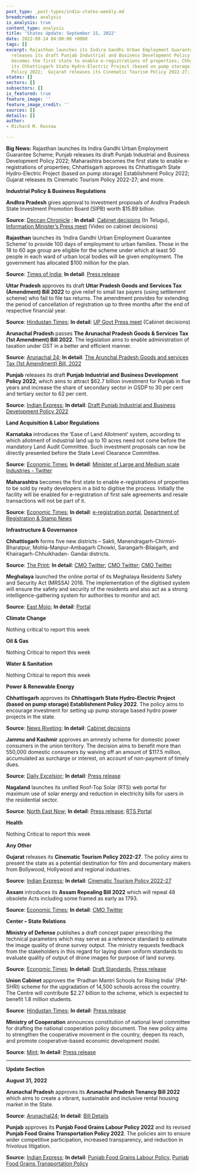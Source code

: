 ```yaml
---
post_type: _post-types/india-states-weekly.md
breadcrumbs: analysis
is_analysis: true
content_type: analysis
title: 'States Update: September 15, 2022'
date: 2022-09-14 04:00:00 +0000
tags: []
excerpt: Rajasthan launches its Indira Gandhi Urban Employment Guarantee Scheme; Punjab
  releases its draft Punjab Industrial and Business Development Policy 2022; Maharashtra
  becomes the first state to enable e-registrations of properties; Chhattisgarh approves
  its Chhattisgarh State Hydro-Electric Project (based on pump storage) Establishment
  Policy 2022;  Gujarat releases its Cinematic Tourism Policy 2022-27; and more.
states: []
sectors: []
subsectors: []
is_featured: true
feature_image: ''
feature_image_credit: ''
sources: []
details: []
author:
- Richard M. Rossow

---
```

**Big News:** Rajasthan launches its Indira Gandhi Urban Employment Guarantee Scheme; Punjab releases its draft Punjab Industrial and Business Development Policy 2022; Maharashtra becomes the first state to enable e-registrations of properties; Chhattisgarh approves its Chhattisgarh State Hydro-Electric Project (based on pump storage) Establishment Policy 2022; Gujarat releases its Cinematic Tourism Policy 2022-27; and more.

**Industrial Policy & Business Regulations**

**Andhra Pradesh** gives approval to investment proposals of Andhra Pradesh State Investment Promotion Board (SIPB) worth $15.89 billion.

**Source**: [Deccan Chronicle](https://www.deccanchronicle.com/nation/current-affairs/080922/ap-cabinet-nods-to-126-lakh-crore-investment-proposals.html) ; **In detail**: [Cabinet decisions](https://ipr.ap.nic.in/images/press-releases/MIPR%20PRESS%20MEET%20CABINET.pdf) (In Telugu), [Information Minister’s Press meet](https://www.youtube.com/watch?v=oKSRNK8NV74) (Video on cabinet decisions)

**Rajasthan** launches its ‘Indira Gandhi Urban Employment Guarantee Scheme’ to provide 100 days of employment to urban families. Those in the 18 to 60 age group are eligible for the scheme under which at least 50 people in each ward of urban local bodies will be given employment. The government has allocated $100 million for the plan.

**Source**: [Times of India](https://timesofindia.indiatimes.com/city/jaipur/rajasthan-launches-100-day-urban-jobs-scheme/articleshow/94107664.cms); **In detail**: [Press release](https://cmo.rajasthan.gov.in/cmoadmin/Program/Pdf/443fd70400754e2d9d5f6d66162f086c_RCM01.pdf)

**Uttar Pradesh** approves its draft **Uttar Pradesh Goods and Services Tax (Amendment) Bill 2022** to give relief to small tax payers (using settlement scheme) who fail to file tax returns. The amendment provides for extending the period of cancellation of registration up to three months after the end of respective financial year.

**Source**: [Hindustan Times](https://www.hindustantimes.com/cities/lucknow-news/uttar-pradesh-cabinet-approves-amendment-to-up-gst-act-101662488015599.html); **In detail**: [UP Govt Press meet](https://twitter.com/UPGovt/status/1567037665467572225) (Cabinet decisions)

**Arunachal Pradesh** passes **The Arunachal Pradesh Goods & Services Tax (1st Amendment) Bill 2022**. The legislation aims to enable administration of taxation under GST in a better and efficient manner.

**Source**: [Arunachal 24](https://arunachal24.in/arunachal-pradesh-legislative-assembly-passed-2-bills-by-voice-vote/); **In detail**: [The Arunchal Pradesh Goods and services Tax (1st Amendment) Bill, 2022](https://drive.google.com/drive/folders/1gYMgvw1FT5gxlv8kEGvsAPN6CZH5jFub)

**Punjab** releases its draft **Punjab Industrial and Business Development Policy 2022**, which aims to attract $62.7 billion investment for Punjab in five years and increase the share of secondary sector in GSDP to 30 per cent and tertiary sector to 62 per cent.

**Source**: [Indian Express](https://indianexpress.com/article/cities/chandigarh/punjab-cm-approves-draft-industrial-business-devp-policy-investment-8145324/); **In detail**: [Draft Punjab Industrial and Business Development Policy 2022](https://pbindustries.gov.in/static/assets/docs/IBDP_WORD_Corrected_09-09-2022.pdf)

**Land Acquisition & Labor Regulations**

**Karnataka** introduces the ‘Ease of Land Allotment’ system, according to which allotment of industrial land up to 10 acres need not come before the mandatory Land Audit Committee. Such investment proposals can now be directly presented before the State Level Clearance Committee.

**Source**: [Economic Times](https://economictimes.indiatimes.com/news/economy/policy/karnataka-govt-eases-process-of-allotting-industrial-land-up-to-10-acres/articleshow/94025220.cms); **In detail**: [Minister of Large and Medium scale Industries - Twitter](https://twitter.com/NiraniMurugesh/status/1567378520741126144)

**Maharashtra** becomes the first state to enable e-registrations of properties to be sold by realty developers in a bid to digitise the process. Initially the facility will be enabled for e-registration of first sale agreements and resale transactions will not be part of it.

**Source**: [Economic Times](https://economictimes.indiatimes.com/industry/services/property-/-cstruction/maharashtra-govt-starts-property-e-registrations-to-also-introduce-blockchain/articleshow/94034462.cms); **In detail**: [e-registration portal](https://igrmaharashtra.gov.in/), [Department of Registration & Stamp News](https://igrmaharashtra.gov.in/Home/news)

**Infrastructure & Governance**

**Chhattisgarh** forms five new districts – Sakti, Manendragarh-Chirmiri-Bharatpur, Mohla-Manpur-Ambagarh Chowki, Sarangarh-Bilaigarh, and Khairagarh-Chhuikhadan- Gandai districts.

**Source**: [The Print](https://theprint.in/india/cm-baghel-inaugurates-two-more-districts-for-chhattisgarh/1123140/); **In detail**: [CMO Twitter](https://twitter.com/ChhattisgarhCMO/status/1568281232689201153); [CMO Twitter](https://twitter.com/bhupeshbaghel/status/1565895782431363072); [CMO Twitter](https://twitter.com/bhupeshbaghel/status/1565705986480160769)

**Meghalaya** launched the online portal of its Meghalaya Residents Safety and Security Act (MRSSA) 2016. The implementation of the digitised system will ensure the safety and security of the residents and also act as a strong intelligence-gathering system for authorities to monitor and act.

**Source**: [East Mojo](https://www.eastmojo.com/meghalaya/2022/09/08/meghalaya-cm-launches-residents-safety-act-online-portal/); **In detail**: [Portal](http://megrssa.nic.in/)

**Climate Change**

Nothing critical to report this week

**Oil & Gas**

Nothing Critical to report this week

**Water & Sanitation**

Nothing Critical to report this week

**Power & Renewable Energy**

**Chhattisgarh** approves its **Chhattisgarh State Hydro-Electric Project (based on pump storage) Establishment Policy 2022**. The policy aims to encourage investment for setting up pump storage based hydro power projects in the state.

**Source**: [News Riveting](https://newsriveting.com/chhattisgarh-pushes-policy-period-to-promote-small-hydro-electric-projects/); **In detail**: [Cabinet decisions](https://dprcg.gov.in/page/1643708710/%E0%A4%AE%E0%A4%82%E0%A4%A4%E0%A5%8D%E0%A4%B0%E0%A4%BF%E0%A4%AA%E0%A4%B0%E0%A4%BF%E0%A4%B7%E0%A4%A6_%E0%A4%95%E0%A5%87_%E0%A4%A8%E0%A4%BF%E0%A4%B0%E0%A5%8D%E0%A4%A3%E0%A4%AF_-_2022)

**Jammu and Kashmir** approves an amnesty scheme for domestic power consumers in the union territory. The decision aims to benefit more than 550,000 domestic consumers by waiving off an amount of $117.5 million, accumulated as surcharge or interest, on account of non-payment of timely dues.

**Source**: [Daily Excelsior](https://www.dailyexcelsior.com/administrative-council-approves-amnesty-scheme-for-domestic-power-consumers/); **In detail**: [Press release](http://new.jkdirinf.in/NewsDescription.aspx?ID=92321)

**Nagaland** launches its unified Roof-Top Solar (RTS) web portal for maximum use of solar energy and reduction in electricity bills for users in the residential sector.

**Source**: [North East Now](https://nenow.in/north-east-news/nagaland/unified-rooftop-solar-portal-launched-in-nagaland.html); **In detail**: [Press release](https://ipr.nagaland.gov.in/tovihoto-ayemi-launches-unified-rooftop-solar-web-portal); [RTS Portal](https://rts.dopn.gov.in/)

**Health**

Nothing Critical to report this week

**Any Other**

**Gujarat** releases its **Cinematic Tourism Policy 2022-27**. The policy aims to present the state as a potential destination for film and documentary makers from Bollywood, Hollywood and regional industries.

**Source**: [Indian Express](https://indianexpress.com/article/cities/ahmedabad/gujarat-cm-cinematic-tourism-policy-attract-filmmakers-8143146/); **In detail**: [Cinematic Tourism Policy 2022-27](https://cmogujarat.gov.in/wp-content/uploads/2022/09/CINEMATIC-TOURISM-BOOKLET-COLOUR-WEB.pdf)

**Assam** introduces its **Assam Repealing Bill 2022** which will repeal 48 obsolete Acts including some framed as early as 1793.

**Source**: [Economic Times](https://economictimes.indiatimes.com/news/india/assam-repealing-bill-2022-to-repeal-48-obsolete-acts/articleshow/94033650.cms); **In detail**: [CMO Twitter](https://twitter.com/himantabiswa/status/1567112013448617986)

**Center – State Relations**

**Ministry of Defense** publishes a draft concept paper prescribing the technical parameters which may serve as a reference standard to estimate the image quality of drone survey output. The ministry requests feedback from the stakeholders in this regard for laying down uniform standards to evaluate quality of output of drone images for purpose of land survey.

**Source**: [Economic Times](https://government.economictimes.indiatimes.com/news/defence/coesurvei-standardizes-drone-images-for-land-survey-invites-views-from-stakeholders/94073862); **In detail**: [Draft Standards](https://www.mod.gov.in/sites/default/files/Draft_Standards_123.pdf), [Press release](https://pib.gov.in/PressReleasePage.aspx?PRID=1857534)

**Union Cabinet** approves the ‘Pradhan Mantri Schools for Rising India’ (PM-SHRI) scheme for the upgradation of 14,500 schools across the country. The Centre will contribute $2.27 billion to the scheme, which is expected to benefit 1.8 million students.

**Source**: [Hindustan Times](https://www.hindustantimes.com/india-news/union-cabinet-approves-pm-shri-scheme-for-school-upgradation-101662549826274.html); **In detail**: [Press release](https://pib.gov.in/PressReleasePage.aspx?PRID=1856885)

**Ministry of Cooperation** announces constitution of national level committee for drafting the national cooperation policy document. The new policy aims to strengthen the cooperative movement in the country, deepen its reach, and promote cooperative-based economic development model.

**Source**: [Mint](https://www.livemint.com/news/india/national-committee-set-up-to-draft-new-national-cooperative-policy-amit-shah-11662447936447.html); **In detail**: [Press release](https://pib.gov.in/Pressreleaseshare.aspx?PRID=1857025)

***

**Update Section**

**August 31, 2022**

**Arunachal Pradesh** approves its **Arunachal Pradesh Tenancy Bill 2022** which aims to create a vibrant, sustainable and inclusive rental housing market in the State.

**Source**: [Arunachal24](https://arunachal24.in/arunachal-cm-pema-khandu-cabinet-approves-arunachal-pradesh-tenancy-bill-2022/); **In detail**: [Bill Details](https://drive.google.com/drive/folders/1s683-z7jOrwHhPd2M5BN0xXeUdFWFdQu)

**Punjab** approves its **Punjab Food Grains Labour Policy 2022** and its revised **Punjab Food Grains Transportation Policy 2022**. The policies aim to ensure wider competitive participation, increased transparency, and reduction in frivolous litigation.

**Source**: [Indian Express](https://indianexpress.com/article/cities/chandigarh/from-this-paddy-season-foodgrain-vehicles-in-punjab-to-have-tracking-system-8114082/); **In detail**: [Punjab Food Grains Labour Policy](https://acrobat.adobe.com/id/urn:aaid:sc:VA6C2:57f05122-fa2c-4b2d-844e-5e40175fd941), [Punjab Food Grains Transportation Policy](https://acrobat.adobe.com/id/urn:aaid:sc:VA6C2:f6f72f22-4b68-4753-b586-2f7afdc23d1f)